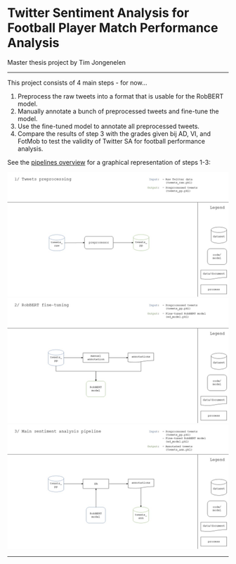 # Twitter Sentiment Analysis for Football Player Match Performance Analysis 

Master thesis project by Tim Jongenelen

---

This project consists of 4 main steps - for now...
1. Preprocess the raw tweets into a format that is usable for the RobBERT model.
2. Manually annotate a bunch of preprocessed tweets and fine-tune the model.
3. Use the fine-tuned model to annotate all preprocessed tweets.
4. Compare the results of step 3 with the grades given bij AD, VI, and FotMob to test the validity of Twitter SA for football performance analysis. 

See the [pipelines overview](res/pipeline_overview.pdf) for a graphical representation of steps 1-3:

<img src="https://github.com/pjjongenelen/footballmsc/blob/master/res/figures/Pipeline%20overview/Slide1.JPG" width="600">
<img src="https://github.com/pjjongenelen/footballmsc/blob/master/res/figures/Pipeline%20overview/Slide2.JPG" width="600">
<img src="https://github.com/pjjongenelen/footballmsc/blob/master/res/figures/Pipeline%20overview/Slide3.JPG" width="600">

---


